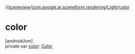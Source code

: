 //[sceneview](../../../index.md)/[com.google.ar.sceneform.rendering](../index.md)/[Light](index.md)/[color](color.md)

# color

[androidJvm]\
private var [color](color.md): [Color](../-color/index.md)
